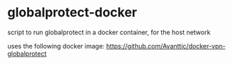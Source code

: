 # globalprotect-docker
script to run globalprotect in a docker container, for the host network

uses the following docker image:
https://github.com/Avanttic/docker-vpn-globalprotect

